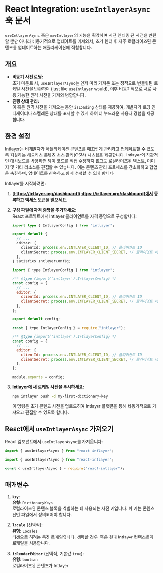 # React Integration: `useIntlayerAsync` 훅 문서

`useIntlayerAsync` 훅은 `useIntlayer`의 기능을 확장하여 사전 렌더링 된 사전을 반환할 뿐만 아니라 비동기적으로 업데이트를 가져와서, 초기 렌더 후 자주 로컬라이즈된 콘텐츠를 업데이트하는 애플리케이션에 적합합니다.

## 개요

- **비동기 사전 로딩:**  
  초기 마운트 시, `useIntlayerAsync`는 먼저 미리 가져온 또는 정적으로 번들링된 로케일 사전을 반환하며 (just like `useIntlayer` would), 이후 비동기적으로 새로 사용 가능한 원격 사전을 가져와 병합합니다.
- **진행 상태 관리:**  
  이 훅은 원격 사전을 가져오는 동안 `isLoading` 상태를 제공하여, 개발자가 로딩 인디케이터나 스켈레톤 상태를 표시할 수 있게 하여 더 부드러운 사용자 경험을 제공합니다.

## 환경 설정

Intlayer는 비개발자가 애플리케이션 콘텐츠를 매끄럽게 관리하고 업데이트할 수 있도록 지원하는 헤드리스 콘텐츠 소스 관리(CSM) 시스템을 제공합니다. Intlayer의 직관적인 대시보드를 사용하면 팀이 코드를 직접 수정하지 않고도 로컬라이즈된 텍스트, 이미지 및 기타 리소스를 편집할 수 있습니다. 이는 콘텐츠 관리 프로세스를 간소화하고 협업을 촉진하며, 업데이트를 신속하고 쉽게 수행할 수 있게 합니다.

Intlayer를 시작하려면:

1. **[https://intlayer.org/dashboard](https://intlayer.org/dashboard)에서 등록하고 액세스 토큰을 얻으세요.**
2. **구성 파일에 자격 증명을 추가하세요:**  
   React 프로젝트에서 Intlayer 클라이언트를 자격 증명으로 구성합니다:

   ```typescript fileName="intlayer.config.ts" codeFormat="typescript"
   import type { IntlayerConfig } from "intlayer";

   export default {
     // ...
     editor: {
       clientId: process.env.INTLAYER_CLIENT_ID, // 클라이언트 ID
       clientSecret: process.env.INTLAYER_CLIENT_SECRET, // 클라이언트 비밀
     },
   } satisfies IntlayerConfig;
   ```

   ```javascript fileName="intlayer.config.mjs" codeFormat="esm"
   import { type IntlayerConfig } from "intlayer";

   /** @type {import('intlayer').IntlayerConfig} */
   const config = {
     // ...
     editor: {
       clientId: process.env.INTLAYER_CLIENT_ID, // 클라이언트 ID
       clientSecret: process.env.INTLAYER_CLIENT_SECRET, // 클라이언트 비밀
     },
   };

   export default config;
   ```

   ```javascript fileName="intlayer.config.cjs" codeFormat="commonjs"
   const { type IntlayerConfig } = require("intlayer");

   /** @type {import('intlayer').IntlayerConfig} */
   const config = {
     // ...
     editor: {
       clientId: process.env.INTLAYER_CLIENT_ID, // 클라이언트 ID
       clientSecret: process.env.INTLAYER_CLIENT_SECRET, // 클라이언트 비밀
     },
   };

   module.exports = config;
   ```

3. **Intlayer에 새 로케일 사전을 푸시하세요:**

   ```bash
   npm intlayer push -d my-first-dictionary-key
   ```

   이 명령은 초기 콘텐츠 사전을 업로드하여 Intlayer 플랫폼을 통해 비동기적으로 가져오고 편집할 수 있도록 합니다.

## React에서 `useIntlayerAsync` 가져오기

React 컴포넌트에서 `useIntlayerAsync`를 가져옵니다:

```ts codeFormat="typescript"
import { useIntlayerAsync } from "react-intlayer";
```

```js codeFormat="esm"
import { useIntlayerAsync } from "react-intlayer";
```

```js codeFormat="commonjs"
const { useIntlayerAsync } = require("react-intlayer");
```

## 매개변수

1. **`key`**:  
   **유형**: `DictionaryKeys`  
   로컬라이즈된 콘텐츠 블록을 식별하는 데 사용되는 사전 키입니다. 이 키는 콘텐츠 선언 파일에서 정의되어야 합니다.

2. **`locale`** (선택적):  
   **유형**: `Locales`  
   타겟으로 하려는 특정 로케일입니다. 생략할 경우, 훅은 현재 Intlayer 컨텍스트의 로케일을 사용합니다.

3. **`isRenderEditor`** (선택적, 기본값 `true`):  
   **유형**: `boolean`  
   로컬라이즈된 콘텐츠가 Intlayer
